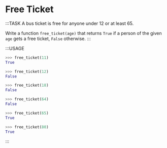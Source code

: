 # Free Ticket

:::TASK
A bus ticket is free for anyone under 12 or at least 65.

Write a function `free_ticket(age)` that returns `True` if a person of the given `age` gets a free ticket, `False` otherwise.
:::

:::USAGE

```python
>>> free_ticket(11)
True

>>> free_ticket(12)
False

>>> free_ticket(18)
False

>>> free_ticket(64)
False

>>> free_ticket(65)
True

>>> free_ticket(80)
True
```

:::

